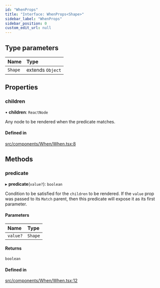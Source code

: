 ```yaml
---
id: "WhenProps"
title: "Interface: WhenProps<Shape>"
sidebar_label: "WhenProps"
sidebar_position: 0
custom_edit_url: null
---
```


## Type parameters

| Name | Type |
| :------ | :------ |
| `Shape` | extends `Object` |

## Properties

### children

• **children**: `ReactNode`

Any node to be rendered when the predicate matches.

#### Defined in

[src/components/When/When.tsx:8](https://github.com/ythecombinator/react-matchez/blob/b285763/src/components/When/When.tsx#L8)

## Methods

### predicate

▸ **predicate**(`value?`): `boolean`

Condition to be satisfied for the `children` to be rendered.
If the `value` prop was passed to its `Match` parent, then this predicate
will expose it as its first parameter.

#### Parameters

| Name | Type |
| :------ | :------ |
| `value?` | `Shape` |

#### Returns

`boolean`

#### Defined in

[src/components/When/When.tsx:12](https://github.com/ythecombinator/react-matchez/blob/b285763/src/components/When/When.tsx#L12)
